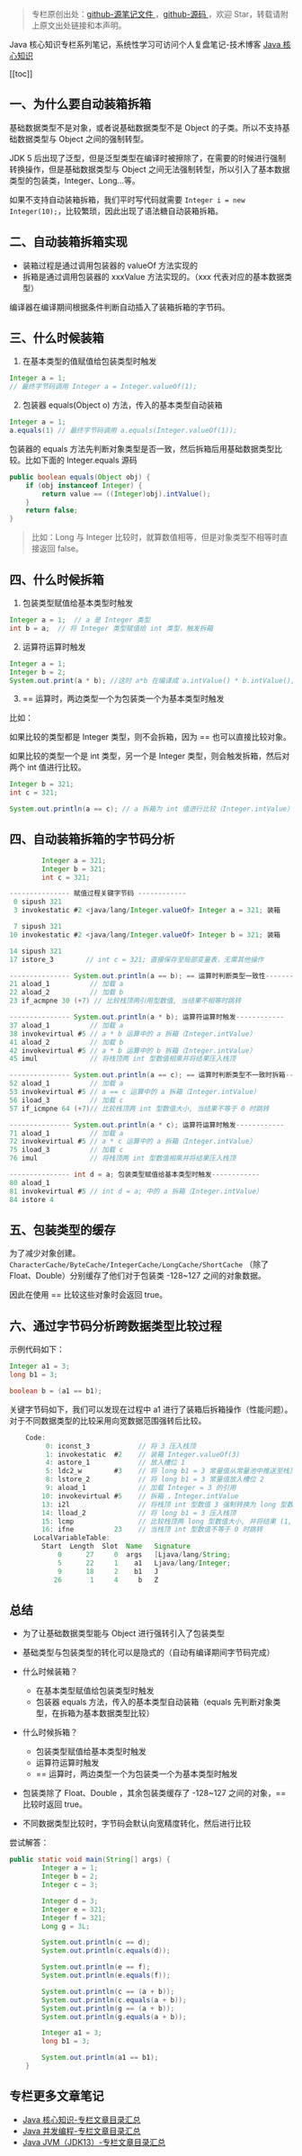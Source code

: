 > 专栏原创出处：[github-源笔记文件 ](https://github.com/GourdErwa/review-notes/tree/master/language/java-core) ，[github-源码 ](https://github.com/GourdErwa/java-advanced/tree/master/java-core)，欢迎 Star，转载请附上原文出处链接和本声明。

Java 核心知识专栏系列笔记，系统性学习可访问个人复盘笔记-技术博客 [Java 核心知识 ](https://review-notes.top/language/java-core/)

[[toc]]
## 一、为什么要自动装箱拆箱

基础数据类型不是对象，或者说基础数据类型不是 Object 的子类。所以不支持基础数据类型与 Object 之间的强制转型。

JDK 5 后出现了泛型，但是泛型类型在编译时被擦除了，在需要的时候进行强制转换操作，但是基础数据类型与 Object 之间无法强制转型，所以引入了基本数据类型的包装类，Integer、Long...等。

如果不支持自动装箱拆箱，我们平时写代码就需要 `Integer i = new Integer(10);`，比较繁琐，因此出现了语法糖自动装箱拆箱。

## 二、自动装箱拆箱实现
- 装箱过程是通过调用包装器的 valueOf 方法实现的
- 拆箱是通过调用包装器的 xxxValue 方法实现的。（xxx 代表对应的基本数据类型）

编译器在编译期间根据条件判断自动插入了装箱拆箱的字节码。                              

## 三、什么时候装箱
1. 在基本类型的值赋值给包装类型时触发
```java
Integer a = 1;
// 最终字节码调用 Integer a = Integer.valueOf(1);
```
2. 包装器 equals(Object o) 方法，传入的基本类型自动装箱
```java
Integer a = 1;
a.equals(1) // 最终字节码调用 a.equals(Integer.valueOf(1));
```

包装器的 equals 方法先判断对象类型是否一致，然后拆箱后用基础数据类型比较。比如下面的 Integer.equals 源码
```java
public boolean equals(Object obj) {
    if (obj instanceof Integer) {
        return value == ((Integer)obj).intValue();
    }
    return false;
}
```
> 比如：Long 与 Integer 比较时，就算数值相等，但是对象类型不相等时直接返回 false。

## 四、什么时候拆箱
1. 包装类型赋值给基本类型时触发
```java
Integer a = 1;  // a 是 Integer 类型
int b = a;  // 将 Integer 类型赋值给 int 类型，触发拆箱
```

2. 运算符运算时触发
```java
Integer a = 1; 
Integer b = 2; 
System.out.print(a * b); //这时 a*b 在编译成 a.intValue() * b.intValue();
```

3. == 运算时，两边类型一个为包装类一个为基本类型时触发

比如：

如果比较的类型都是 Integer 类型，则不会拆箱，因为 == 也可以直接比较对象。

如果比较的类型一个是 int 类型，另一个是 Integer 类型，则会触发拆箱，然后对两个 int 值进行比较。
```java
Integer b = 321;
int c = 321;

System.out.println(a == c); // a 拆箱为 int 值进行比较（Integer.intValue）
```

## 四、自动装箱拆箱的字节码分析
```java
        Integer a = 321;
        Integer b = 321;
        int c = 321;

--------------- 赋值过程关键字节码 ------------
 0 sipush 321
 3 invokestatic #2 <java/lang/Integer.valueOf> Integer a = 321; 装箱

 7 sipush 321
10 invokestatic #2 <java/lang/Integer.valueOf> Integer b = 321; 装箱

14 sipush 321
17 istore_3        // int c = 321; 直接保存至局部变量表，无需其他操作

--------------- System.out.println(a == b); == 运算时判断类型一致性------------
21 aload_1          // 加载 a
22 aload_2          // 加载 b
23 if_acmpne 30 (+7) // 比较栈顶两引用型数值, 当结果不相等时跳转

--------------- System.out.println(a * b); 运算符运算时触发------------
37 aload_1          // 加载 a
38 invokevirtual #5 // a * b 运算中的 a 拆箱（Integer.intValue）
41 aload_2          // 加载 b
42 invokevirtual #5 // a * b 运算中的 b 拆箱（Integer.intValue）
45 imul             // 将栈顶两 int 型数值相乘并将结果压入栈顶

--------------- System.out.println(a == c); == 运算时判断类型不一致时拆箱------------
52 aload_1          // 加载 a
53 invokevirtual #5 // a == c 运算中的 a 拆箱（Integer.intValue）
56 iload_3          // 加载 c
57 if_icmpne 64 (+7)// 比较栈顶两 int 型数值大小, 当结果不等于 0 时跳转

--------------- System.out.println(a * c); 运算符运算时触发------------
71 aload_1          // 加载 a
72 invokevirtual #5 // a * c 运算中的 a 拆箱（Integer.intValue）
75 iload_3          // 加载 c
76 imul             // 将栈顶两 int 型数值相乘并将结果压入栈顶

--------------- int d = a; 包装类型赋值给基本类型时触发------------
80 aload_1
81 invokevirtual #5 // int d = a; 中的 a 拆箱（Integer.intValue）
84 istore 4
```

## 五、包装类型的缓存
为了减少对象创建。
`CharacterCache/ByteCache/IntegerCache/LongCache/ShortCache` （除了 Float、Double）分别缓存了他们对于包装类 -128~127 之间的对象数据。

因此在使用 == 比较这些对象时会返回 true。

## 六、通过字节码分析跨数据类型比较过程
示例代码如下：
```java
Integer a1 = 3;
long b1 = 3;

boolean b = (a1 == b1);
```
关键字节码如下，我们可以发现在过程中 a1 进行了装箱后拆箱操作（性能问题）。 对于不同数据类型的比较采用向宽数据范围强转后比较。
```java
    Code:
         0: iconst_3            // 将 3 压入栈顶
         1: invokestatic  #2    // 装箱 Integer.valueOf(3)
         4: astore_1            // 放入槽位 1 
         5: ldc2_w        #3    // 将 long b1 = 3 常量值从常量池中推送至栈顶
         8: lstore_2            // 将 long b1 = 3 常量值放入槽位 2
         9: aload_1             // 加载 Integer = 3 的引用
        10: invokevirtual #5    // 拆箱 ，Integer.intValue
        13: i2l                 // 将栈顶 int 型数值 3 强制转换为 long 型数值并将结果压入栈顶
        14: lload_2             // 将 long b1 = 3 压入栈顶
        15: lcmp                // 比较栈顶两 long 型数值大小, 并将结果 (1, 0 或-1) 压入栈顶
        16: ifne          23    // 当栈顶 int 型数值不等于 0 时跳转
      LocalVariableTable:
        Start  Length  Slot  Name   Signature
            0      27     0  args   [Ljava/lang/String;
            5      22     1    a1   Ljava/lang/Integer;
            9      18     2    b1   J
           26       1     4     b   Z

```

## 总结
- 为了让基础数据类型能与 Object 进行强转引入了包装类型

- 基础类型与包装类型的转化可以是隐式的（自动有编译期间字节码完成）

- 什么时候装箱？
    - 在基本类型赋值给包装类型时触发
    - 包装器 equals 方法，传入的基本类型自动装箱（equals 先判断对象类型，在拆箱为基本数据类型比较）

- 什么时候拆箱？
    - 包装类型赋值给基本类型时触发
    - 运算符运算时触发
    - == 运算时，两边类型一个为包装类一个为基本类型时触发

- 包装类除了 Float、Double ，其余包装类缓存了 -128~127 之间的对象，== 比较时返回 true。

- 不同数据类型比较时，字节码会默认向宽精度转化，然后进行比较
     
尝试解答：         
```java
public static void main(String[] args) {
        Integer a = 1;
        Integer b = 2;
        Integer c = 3;

        Integer d = 3;
        Integer e = 321;
        Integer f = 321;
        Long g = 3L;

        System.out.println(c == d);
        System.out.println(c.equals(d));

        System.out.println(e == f);
        System.out.println(e.equals(f));

        System.out.println(c == (a + b));
        System.out.println(c.equals(a + b));
        System.out.println(g == (a + b));
        System.out.println(g.equals(a + b));

        Integer a1 = 3;
        long b1 = 3;

        System.out.println(a1 == b1);
    }
```         
## 专栏更多文章笔记
- [Java 核心知识-专栏文章目录汇总 ](https://gourderwa.blog.csdn.net/article/details/104020339)
- [Java 并发编程-专栏文章目录汇总 ](https://blog.csdn.net/xiaohulunb/article/details/103594468)
- [Java JVM（JDK13）-专栏文章目录汇总 ](https://blog.csdn.net/xiaohulunb/article/details/103828570)